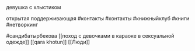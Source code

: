 девушка с хлыстиком

открытая поддерживающая
#контакты 
#контакты #книжныйклуб #книги #нетворкинг 

#сандибатырбекова
[[поход с девочками в караоке в сексуальной одежде]]
[[qara khotun]]
[[Люди]]